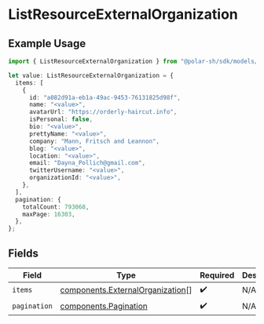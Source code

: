 # ListResourceExternalOrganization

## Example Usage

```typescript
import { ListResourceExternalOrganization } from "@polar-sh/sdk/models/components";

let value: ListResourceExternalOrganization = {
  items: [
    {
      id: "a082d91a-eb1a-49ac-9453-76131825d98f",
      name: "<value>",
      avatarUrl: "https://orderly-haircut.info",
      isPersonal: false,
      bio: "<value>",
      prettyName: "<value>",
      company: "Mann, Fritsch and Leannon",
      blog: "<value>",
      location: "<value>",
      email: "Dayna_Pollich@gmail.com",
      twitterUsername: "<value>",
      organizationId: "<value>",
    },
  ],
  pagination: {
    totalCount: 793068,
    maxPage: 16303,
  },
};
```

## Fields

| Field                                                                                | Type                                                                                 | Required                                                                             | Description                                                                          |
| ------------------------------------------------------------------------------------ | ------------------------------------------------------------------------------------ | ------------------------------------------------------------------------------------ | ------------------------------------------------------------------------------------ |
| `items`                                                                              | [components.ExternalOrganization](../../models/components/externalorganization.md)[] | :heavy_check_mark:                                                                   | N/A                                                                                  |
| `pagination`                                                                         | [components.Pagination](../../models/components/pagination.md)                       | :heavy_check_mark:                                                                   | N/A                                                                                  |